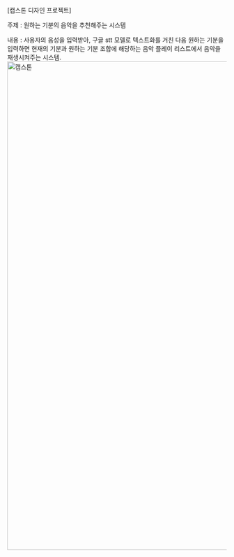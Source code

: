 [캡스톤 디자인 프로젝트]

주제 : 원하는 기분의 음악을 추천해주는 시스템

내용 : 사용자의 음성을 입력받아, 구글 stt 모델로 텍스트화를 거친 다음 원하는 기분을 입력하면 현재의 기분과 원하는 기분 조합에 해당하는 음악 플레이 리스트에서 음악을 재생시켜주는 시스템.
<img width="847" height="1120" alt="캡스톤" src="https://github.com/user-attachments/assets/5d3d933a-e6ab-4bd3-a841-3f2ada18ac31" />
